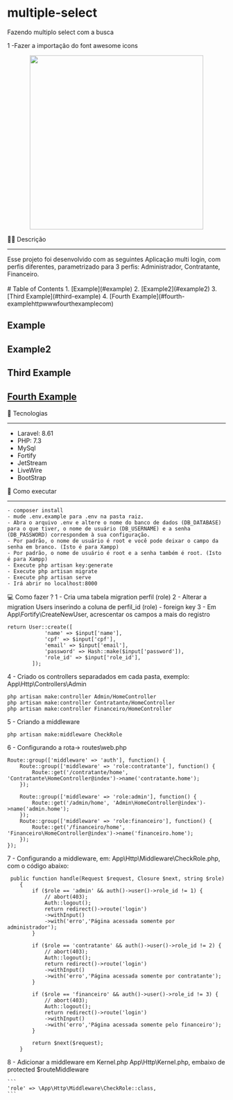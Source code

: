 # multiple-select

Fazendo multiplo select com a busca

1 -Fazer a importação do font awesome icons

<p align="center"><a href="https://laravel.com" target="_blank"><img src="https://raw.githubusercontent.com/laravel/art/master/logo-lockup/5%20SVG/2%20CMYK/1%20Full%20Color/laravel-logolockup-cmyk-red.svg" width="400"></a></p>

✍🏻 Descrição
<hr>
Esse projeto foi desenvolvido com as seguintes 
Aplicação multi login, com perfis diferentes, parametrizado para 3 perfis: Administrador, Contratante, Financeiro.
<br>
<br>
# Table of Contents
1. [Example](#example)
2. [Example2](#example2)
3. [Third Example](#third-example)
4. [Fourth Example](#fourth-examplehttpwwwfourthexamplecom)


## Example
## Example2
## Third Example
## [Fourth Example](http://www.fourthexample.com) 

🧪 Tecnologias
<hr>
<ul>
    <li>Laravel: 8.61</li>
    <li>PHP: 7.3</li>
    <li>MySql</li>
    <li>Fortify</li>
    <li>JetStream</li>
    <li>LiveWire</li>
    <li>BootStrap</li>
</ul>
 🚀 Como executar
<hr>

```
- composer install
- mude .env.example para .env na pasta raiz.
- Abra o arquivo .env e altere o nome do banco de dados (DB_DATABASE) para o que tiver, o nome de usuário (DB_USERNAME) e a senha (DB_PASSWORD) correspondem à sua configuração.
- Por padrão, o nome de usuário é root e você pode deixar o campo da senha em branco. (Isto é para Xampp)
- Por padrão, o nome de usuário é root e a senha também é root. (Isto é para Xampp)
- Execute php artisan key:generate
- Execute php artisan migrate
- Execute php artisan serve
- Irá abrir no localhost:8000
```

💻 Como fazer ?
1 - Cria uma tabela migration perfil (role)
2 - Alterar a migration Users inserindo a coluna de perfil_id (role) - foreign key
3 - Em App\Fortify\CreateNewUser, acrescentar os campos a mais do registro
```         
return User::create([
            'name' => $input['name'],
            'cpf' => $input['cpf'],
            'email' => $input['email'],
            'password' => Hash::make($input['password']),
            'role_id' => $input['role_id'],
        ]); 
```
4 - Criado os controllers separadados em cada pasta, exemplo: App\Http\Controllers\Admin
``` 
php artisan make:controller Admin/HomeController
php artisan make:controller Contratante/HomeController
php artisan make:controller Financeiro/HomeController
```

5 - Criando a middleware 
```
php artisan make:middleware CheckRole
``` 

6 - Configurando a rota-> routes\web.php
```
Route::group(['middleware' => 'auth'], function() {
    Route::group(['middleware' => 'role:contratante'], function() {
        Route::get('/contratante/home', 'Contratante\HomeController@index')->name('contratante.home');
    });
    
    Route::group(['middleware' => 'role:admin'], function() {
        Route::get('/admin/home', 'Admin\HomeController@index')->name('admin.home');
    });
    Route::group(['middleware' => 'role:financeiro'], function() {
        Route::get('/financeiro/home', 'Financeiro\HomeController@index')->name('financeiro.home');
    });
});
```

7 - Configurando a middleware, em: App\Http\Middleware\CheckRole.php, com o código abaixo:
```
 public function handle(Request $request, Closure $next, string $role)
    {
        if ($role == 'admin' && auth()->user()->role_id != 1) {
            // abort(403);
            Auth::logout();
            return redirect()->route('login')
            ->withInput()
            ->with('erro','Página acessada somente por administrador');
        }

        if ($role == 'contratante' && auth()->user()->role_id != 2) {
            // abort(403);
            Auth::logout();
            return redirect()->route('login')
            ->withInput()
            ->with('erro','Página acessada somente por contratante');
        }

        if ($role == 'financeiro' && auth()->user()->role_id != 3) {
            // abort(403);
            Auth::logout();
            return redirect()->route('login')
            ->withInput()
            ->with('erro','Página acessada somente pelo financeiro');
        }

        return $next($request);
    }
```    

8 - Adicionar a middleware em Kernel.php App\Http\Kernel.php, embaixo de protected $routeMiddleware 

    ```  
    'role' => \App\Http\Middleware\CheckRole::class,
    ``` 
